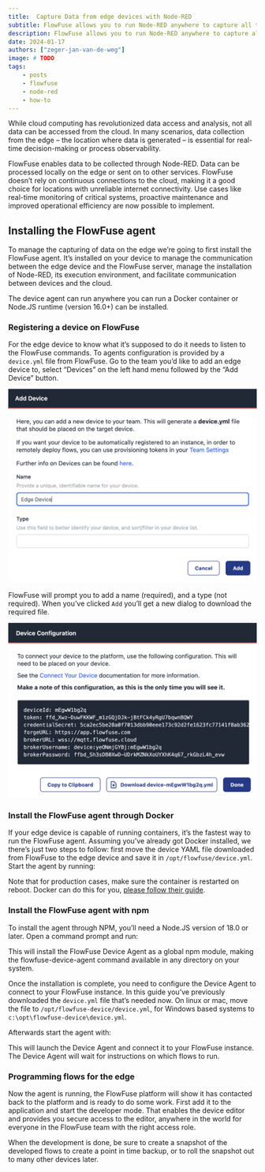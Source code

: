 ```yaml
---
title:  Capture Data from edge devices with Node-RED
subtitle: FlowFuse allows you to run Node-RED anywhere to capture all the data
description: FlowFuse allows you to run Node-RED anywhere to capture all the data
date: 2024-01-17
authors: ["zeger-jan-van-de-weg"]
image: # TODO
tags:
    - posts
    - flowfuse
    - node-red
    - how-to
---
```


While cloud computing has revolutionized data access and analysis, not all data can be accessed from the cloud. In many scenarios, data collection from the edge – the location where data is generated – is essential for real-time decision-making or process observability.

<!--more-->

FlowFuse enables data to be collected through Node-RED. Data can be processed locally on the edge or sent on to other services. FlowFuse doesn’t rely on continuous connections to the cloud, making it a good choice for locations with unreliable internet connectivity. Use cases like real-time monitoring of critical systems, proactive maintenance and improved operational efficiency are now possible to implement.

## Installing the FlowFuse agent

To manage the capturing of data on the edge we’re going to first install the FlowFuse agent. It’s installed on your device to manage the communication between the edge device and the FlowFuse server, manage the installation of Node-RED, its execution environment, and facilitate communication between devices and the cloud.

The device agent can run anywhere you can run a Docker container or Node.JS runtime (version 16.0+) can be installed.


### Registering a device on FlowFuse

For the edge device to know what it’s supposed to do it needs to listen to the FlowFuse commands. To agents configuration is provided by a `device.yml` file from FlowFuse. Go to the team you’d like to add an edge device to, select “Devices” on the left hand menu followed by the “Add Device” button.

![Setting up a FlowFuse agent](./images/flowfuse-agent-setup.png "Setting up a FlowFuse agent")

FlowFuse will prompt you to add a name (required), and a type (not required). When you’ve clicked `Add` you’ll get a new dialog to download the required file.

![Configuration file for the FlowFuse agent](./images/device-yml-flowfuse.png "The contents of a device.yml file")

### Install the FlowFuse agent through Docker

If your edge device is capable of running containers, it’s the fastest way to run the FlowFuse agent. Assuming you’ve already got Docker installed, we there’s just two steps to follow: first move the device YAML file downloaded from FlowFuse to the edge device and save it in `/opt/flowfuse/device.yml`. Start the agent by running:

Note that for production cases, make sure the container is restarted on reboot. Docker can do this for you, [please follow their guide](https://docs.docker.com/config/containers/start-containers-automatically/).


### Install the FlowFuse agent with npm

To install the agent through NPM, you’ll need a Node.JS version of 18.0 or later. Open a command prompt and run:

This will install the FlowFuse Device Agent as a global npm module, making the flowfuse-device-agent command available in any directory on your system.

Once the installation is complete, you need to configure the Device Agent to connect to your FlowFuse instance. In this guide you’ve previously downloaded the `device.yml` file that’s needed now. On linux or mac, move the file to `/opt/flowfuse-device/device.yml`, for Windows based systems to `c:\opt\flowfuse-device\device.yml`.

Afterwards start the agent with:

This will launch the Device Agent and connect it to your FlowFuse instance. The Device Agent will wait for instructions on which flows to run.


### Programming flows for the edge

Now the agent is running, the FlowFuse platform will show it has contacted back to the platform and is ready to do some work. First add it to the application and start the developer mode. That enables the device editor and provides you secure access to the editor, anywhere in the world for everyone in the FlowFuse team with the right access role.

When the development is done, be sure to create a snapshot of the developed flows to create a point in time backup, or to roll the snapshot out to many other devices later.

